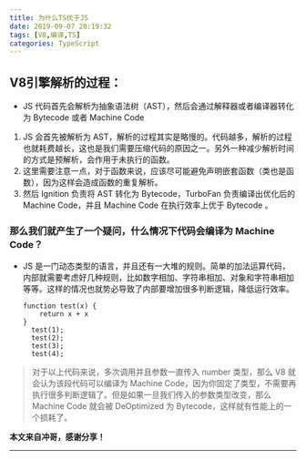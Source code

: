 ```yaml
---
title: 为什么TS优于JS
date: 2019-09-07 20:19:32
tags: [V8,编译,TS]
categories: TypeScript
---
```


## V8引擎解析的过程：
- JS 代码首先会解析为抽象语法树（AST），然后会通过解释器或者编译器转化为 Bytecode 或者 Machine Code

1. JS 会首先被解析为 AST，解析的过程其实是略慢的。代码越多，解析的过程也就耗费越长，这也是我们需要压缩代码的原因之一。另外一种减少解析时间的方式是预解析，会作用于未执行的函数。
2. 这里需要注意一点，对于函数来说，应该尽可能避免声明嵌套函数（类也是函数），因为这样会造成函数的重复解析。
3. 然后 Ignition 负责将 AST 转化为 Bytecode，TurboFan 负责编译出优化后的 Machine Code，并且 Machine Code 在执行效率上优于 Bytecode 。

### 那么我们就产生了一个疑问，什么情况下代码会编译为 Machine Code？
- JS 是一门动态类型的语言，并且还有一大堆的规则。简单的加法运算代码，内部就需要考虑好几种规则，比如数字相加、字符串相加、对象和字符串相加等等。这样的情况也就势必导致了内部要增加很多判断逻辑，降低运行效率。

      function test(x) {
    	  return x + x
      }
    	test(1);
    	test(2);
    	test(3);
    	test(4);

> 对于以上代码来说，多次调用并且参数一直传入 number 类型，那么 V8 就会认为该段代码可以编译为 Machine Code，因为你固定了类型，不需要再执行很多判断逻辑了。但是如果一旦我们传入的参数类型改变，那么 Machine Code 就会被 DeOptimized 为 Bytecode，这样就有性能上的一个损耗了。

**本文来自冲哥，感谢分享！**

***
